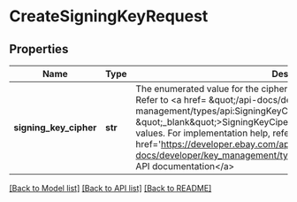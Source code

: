 # CreateSigningKeyRequest

## Properties
Name | Type | Description | Notes
------------ | ------------- | ------------- | -------------
**signing_key_cipher** | **str** | The enumerated value for the cipher to be used to create the signing key. Refer to &lt;a href&#x3D; \&quot;/api-docs/developer/key-management/types/api:SigningKeyCipher\&quot; target&#x3D; \&quot;_blank\&quot;&gt;SigningKeyCiper&lt;/a&gt; for the list of supported enum values. For implementation help, refer to &lt;a href&#x3D;&#39;https://developer.ebay.com/api-docs/developer/key_management/types/api:SigningKeyCipher&#39;&gt;eBay API documentation&lt;/a&gt; | [optional] 

[[Back to Model list]](../README.md#documentation-for-models) [[Back to API list]](../README.md#documentation-for-api-endpoints) [[Back to README]](../README.md)


